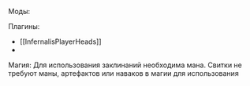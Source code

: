 Моды:

Плагины:
- [[InfernalisPlayerHeads]]
- 
Магия:
Для использования заклинаний необходима мана. 
Свитки не требуют маны, артефактов или наваков в магии для использования
